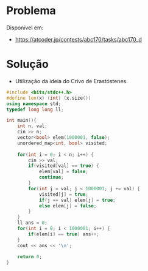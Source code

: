 # Problema

Disponível em:
*   https://atcoder.jp/contests/abc170/tasks/abc170_d

# Solução

*   Utilização da ideia do Crivo de Erastóstenes.

```cpp
#include <bits/stdc++.h>
#define len(x) (int) (x.size())
using namespace std;
typedef long long ll;

int main(){
    int n, val;
    cin >> n;
    vector<bool> elem(1000001, false);
    unordered_map<int, bool> visited;
    
    for(int i = 0; i < n; i++) {
        cin >> val;
        if(visited[val] == true) {
            elem[val] = false;
            continue;
        }
        for(int j = val; j < 1000001; j += val) {
            visited[j] = true;
            if(j == val) elem[j] = true;
            else elem[j] = false;
        }
    }
    ll ans = 0;
    for(int i = 0; i < 1000001; i++) {
        if(elem[i] == true) ans++;
    }
    cout << ans << '\n';
    
    return 0;
}
```